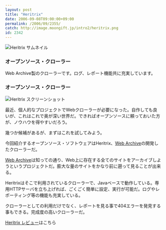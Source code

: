 ```yaml
---
layout: post
title: "Heritrix"
date: 2006-09-08T09:00:00+09:00
permalink: /2006/09/2355/
catch: http://image.moongift.jp/intro2/heritrix.png
id: 2342
---
```

 ![Heritrix サムネイル](http://image.moongift.jp/intro2/heritrix.t.png "Heritrix サムネイル")
  

### オープンソース・クローラー
  
Web Archive製のクローラーです。ログ、レポート機能共に充実しています。  
<!--more-->  

### オープンソース・クローラー
  

![Heritrix スクリーンショット](http://image.moongift.jp/intro2/heritrix.png "Heritrix スクリーンショット")

  

最近、個人的なプロジェクトでWebクローラーが必要になった。自作しても良いが、これはこれで奥が深い世界だ。できればオープンソースに頼っておいた方が、ノウハウを得やすいだろう。

  

幾つか候補があるが、まずはこれを試してみよう。

  

今回紹介するオープンソース・ソフトウェアはHeritrix、[Web Archive](http://www.archive.org/web/web.php)の開発したクローラーだ。

  

[Web Archive](http://www.archive.org/web/web.php)は知っての通り、Web上に存在する全てのサイトをアーカイブしようというプロジェクトだ。膨大な量のサイトをかなり前に遡って見ることが出来る。

  

Heritrixはそこで利用されているクローラーで、Javaベースで動作している。専用HTTPサーバを立ち上げれば、ごくごく簡単に設定、実行が可能だ。ログやレポーティング等の機能も充実している。

  

クローラーとしての利用だけでなく、レポートを見る事で404エラーを発見する事もできる。完成度の高いクローラーだ。

  

[Heritrix レビュー](http://oss.moongift.jp/review/i-2356.html)はこちら

